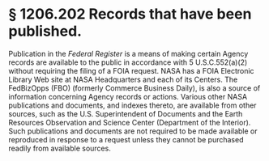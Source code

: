 # § 1206.202   Records that have been published.

Publication in the _Federal Register_ is a means of making certain Agency records are available to the public in accordance with 5 U.S.C.552(a)(2) without requiring the filing of a FOIA request. NASA has a FOIA Electronic Library Web site at NASA Headquarters and each of its Centers. The FedBizOpps (FBO) (formerly Commerce Business Daily), is also a source of information concerning Agency records or actions. Various other NASA publications and documents, and indexes thereto, are available from other sources, such as the U.S. Superintendent of Documents and the Earth Resources Observation and Science Center (Department of the Interior). Such publications and documents are not required to be made available or reproduced in response to a request unless they cannot be purchased readily from available sources.




